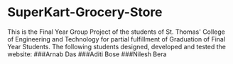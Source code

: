# SuperKart-Grocery-Store
This is the Final Year Group Project of the students of St. Thomas' College of Engineering and Technology for partial fulfillment of Graduation of Final Year Students. The following students designed, developed and tested the website:
###Arnab Das
###Aditi Bose
###Nilesh Bera
